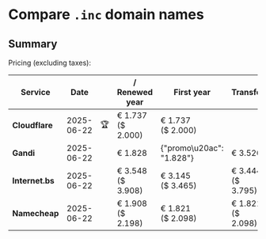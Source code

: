 # Compare `.inc` domain names

## Summary

Pricing (excluding taxes):

| Service | Date |  | / Renewed year | First year | Transfer | Restoration |
|--|--|--|--|--|--|--|
| **Cloudflare** | 2025-06-22 | 🏆 | € 1.737<br>($ 2.000) | € 1.737<br>($ 2.000) |  |  |
| **Gandi** | 2025-06-22 |  | € 1.828 | {"promo\u20ac": "1.828"} | € 3.520 | € 1.828 |
| **Internet.bs** | 2025-06-22 |  | € 3.548<br>($ 3.908) | € 3.145<br>($ 3.465) | € 3.444<br>($ 3.795) | € 3.584<br>($ 3.948) |
| **Namecheap** | 2025-06-22 |  | € 1.908<br>($ 2.198) | € 1.821<br>($ 2.098) | € 1.821<br>($ 2.098) |  |
